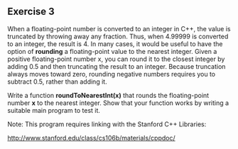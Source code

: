 Exercise 3
---------- 

When a floating-point number is converted to an integer in C++, the value is truncated by throwing away any fraction. Thus, when 4.99999 is converted to an integer, the result is 4. In many cases, it would be useful to have the option of **rounding** a floating-point value to the nearest integer. Given a positive floating-point number x, you can round it to the closest integer by adding 0.5 and then truncating the result to an integer. Because truncation always moves toward zero, rounding negative numbers requires you to subtract 0.5, rather than adding it.

Write a function **roundToNearestInt(x)** that rounds the floating-point number **x** to the nearest integer. Show that your function works by writing a suitable main program to test it.

Note: This program requires linking with the Stanford C++ Libraries:

http://www.stanford.edu/class/cs106b/materials/cppdoc/